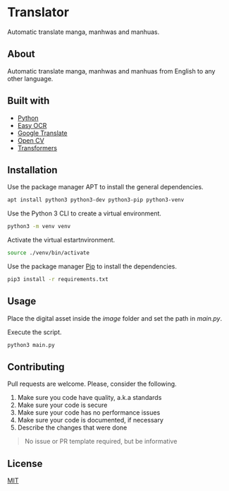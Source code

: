 # Translator

Automatic translate manga, manhwas and manhuas.

## About

Automatic translate manga, manhwas and manhuas from English to any other language.

## Built with

- [Python](https://www.python.org/)
- [Easy OCR](https://github.com/JaidedAI/EasyOCR)
- [Google Translate](https://pypi.org/project/google-trans-new/)
- [Open CV](https://opencv.org/)
- [Transformers](https://huggingface.co/transformers/)

## Installation

Use the package manager APT to install the general dependencies.

```sh
apt install python3 python3-dev python3-pip python3-venv
```

Use the Python 3 CLI to create a virtual environment.

```sh
python3 -m venv venv
```

Activate the virtual estartnvironment.

```sh
source ./venv/bin/activate
```

Use the package manager [Pip](https://pypi.org/project/pip/) to install the dependencies.

```sh
pip3 install -r requirements.txt
```

## Usage

Place the digital asset inside the _image_ folder and set the path in _main.py_.

Execute the script.

```sh
python3 main.py
```

## Contributing

Pull requests are welcome. Please, consider the following.

1. Make sure you code have quality, a.k.a standards
2. Make sure your code is secure
3. Make sure your code has no performance issues
4. Make sure your code is documented, if necessary
5. Describe the changes that were done

> No issue or PR template required, but be informative

## License

[MIT](./LICENSE.md)
